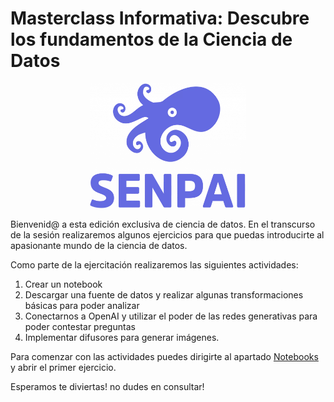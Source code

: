 # Masterclass Informativa: Descubre los fundamentos de la Ciencia de Datos

<p align="center">
<img  src="./img/logo_senpai.png" width="250" height="200">
</p>

Bienvenid@ a esta edición exclusiva de ciencia de datos. En el transcurso de la sesión realizaremos algunos ejercicios para que puedas introducirte al apasionante mundo de la ciencia de datos.

Como parte de la ejercitación realizaremos las siguientes actividades:

1. Crear un notebook
2. Descargar una fuente de datos y realizar algunas transformaciones básicas para poder analizar
3. Conectarnos a OpenAI y utilizar el poder de las redes generativas para poder contestar preguntas
4. Implementar difusores para generar imágenes.


Para comenzar con las actividades puedes dirigirte al apartado [Notebooks](./1.notebooks/) y abrir el primer ejercicio.

Esperamos te diviertas! no dudes en consultar!



